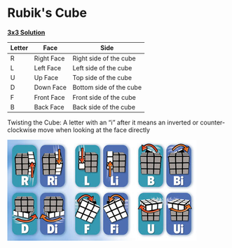 # Rubik's Cube

**[3x3 Solution](https://www.youcandothecube.com/solve-it/3-x-3-solution)**

| Letter | Face       | Side                    |
| ------ | ---------- | ----------------------- |
| R      | Right Face | Right side of the cube  |
| L      | Left Face  | Left side of the cube   |
| U      | Up Face    | Top side of the cube    |
| D      | Down Face  | Bottom side of the cube |
| F      | Front Face | Front side of the cube  |
| B      | Back Face  | Back side of the cube   |

Twisting the Cube: A letter with an “i” after it means an inverted or counter-clockwise move when looking at the face directly

![Twisting](./assets/twisting.png)